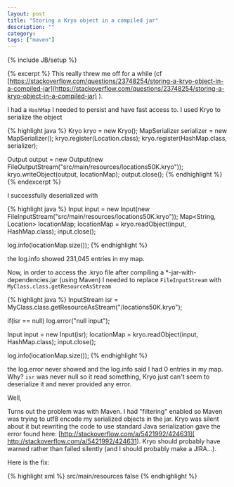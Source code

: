 ```yaml
---
layout: post
title: "Storing a Kryo object in a compiled jar"
description: ""
category:
tags: ["maven"]
---
```

{% include JB/setup %}

{% excerpt %}
This really threw me off for a while (cf [https://stackoverflow.com/questions/23748254/storing-a-kryo-object-in-a-compiled-jar](https://stackoverflow.com/questions/23748254/storing-a-kryo-object-in-a-compiled-jar) ).

I had a `HashMap` I needed to persist and have fast access to. I used Kryo to serialize the object

{% highlight java %}
Kryo kryo = new Kryo();
MapSerializer serializer = new MapSerializer();
kryo.register(Location.class);
kryo.register(HashMap.class, serializer);

Output output = new Output(new FileOutputStream("src/main/resources/locations50K.kryo"));
kryo.writeObject(output, locationMap);
output.close();
{% endhighlight %}
{% endexcerpt %}

I successfully deserialized with

{% highlight java %}
Input input = new Input(new FileInputStream("src/main/resources/locations50K.kryo"));
Map<String, Location> locationMap;
locationMap = kryo.readObject(input, HashMap.class);
input.close();

log.info(locationMap.size());
{% endhighlight %}

the log.info showed 231,045 entries in my map.

Now, in order to access the .kryo file after compiling a *-jar-with-dependencies.jar (using Maven) I needed to replace `FileInputStream` with `MyClass.class.getResourceAsStream`

{% highlight java %}
InputStream isr = MyClass.class.getResourceAsStream("/locations50K.kryo");

if(isr == null)
  log.error("null input");

Input input = new Input(isr);
locationMap = kryo.readObject(input, HashMap.class);
input.close();

log.info(locationMap.size());
{% endhighlight %}

the log.error never showed and the log.info said I had 0 entries in my map. Why? `isr` was never null so it read something, Kryo just can't seem to deserialize it and never provided any error.

Well,

Turns out the problem was with Maven. I had "filtering" enabled so Maven was trying to utf8 encode my serialized objects in the jar. Kryo was silent about it but rewriting the code to use standard Java serialization gave the error found here: [http://stackoverflow.com/a/5421992/424631]( http://stackoverflow.com/a/5421992/424631). Kryo should probably have warned rather than failed silently (and I should probably make a JIRA...).

Here is the fix:

{% highlight xml %}
<resources>
  <resource>
    <directory>src/main/resources</directory>
      <!--if true Maven will try to UTF-8 encode objects, which breaks deserialization-->
        <filtering>false</filtering>
  </resource>
</resources>
{% endhighlight %}

